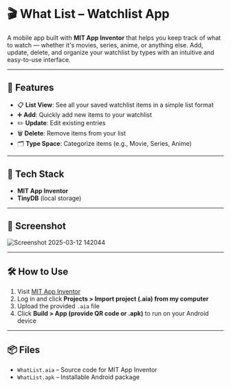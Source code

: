 # 🎬 What List – Watchlist App

A mobile app built with **MIT App Inventor** that helps you keep track of what to watch — whether it's movies, series, anime, or anything else. Add, update, delete, and organize your watchlist by types with an intuitive and easy-to-use interface.

---

## 🚀 Features

- 📋 **List View**: See all your saved watchlist items in a simple list format
- ➕ **Add**: Quickly add new items to your watchlist
- ✏️ **Update**: Edit existing entries
- 🗑️ **Delete**: Remove items from your list
- 🗂️ **Type Space**: Categorize items (e.g., Movie, Series, Anime)

---

## 🧠 Tech Stack

- **MIT App Inventor**
- **TinyDB** (local storage)

---

## 📱 Screenshot

![Screenshot 2025-03-12 142044](https://github.com/user-attachments/assets/d4accaf0-afcb-4254-b821-5e48aa512771)

---

## 🛠 How to Use

1. Visit [MIT App Inventor](https://ai2.appinventor.mit.edu/)
2. Log in and click **Projects > Import project (.aia) from my computer**
3. Upload the provided `.aia` file
4. Click **Build > App (provide QR code or .apk)** to run on your Android device

---

## 📦 Files

- `WhatList.aia` – Source code for MIT App Inventor
- `WhatList.apk` – Installable Android package


